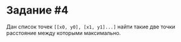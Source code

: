 # Задание #4

Дан список точек `[[x0, y0], [x1, y1]...]` найти такие две точки расстояние между которыми максимально.